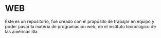 # WEB
Este es un repositorio,  fue creado con el propósito de trabajar en equipo y poder pasar la materia de programación web, de el instituto tecnologico de las américas itla 
